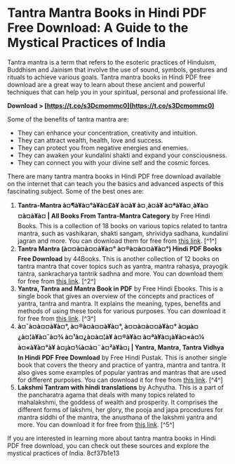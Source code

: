 # Tantra Mantra Books in Hindi PDF Free Download: A Guide to the Mystical Practices of India
 
Tantra mantra is a term that refers to the esoteric practices of Hinduism, Buddhism and Jainism that involve the use of sound, symbols, gestures and rituals to achieve various goals. Tantra mantra books in Hindi PDF free download are a great way to learn about these ancient and powerful techniques that can help you in your spiritual, personal and professional life.
 
**Download > [https://t.co/s3Dcmommc0](https://t.co/s3Dcmommc0)**


 
Some of the benefits of tantra mantra are:
 
- They can enhance your concentration, creativity and intuition.
- They can attract wealth, health, love and success.
- They can protect you from negative energies and enemies.
- They can awaken your kundalini shakti and expand your consciousness.
- They can connect you with your divine self and the cosmic forces.

There are many tantra mantra books in Hindi PDF free download available on the internet that can teach you the basics and advanced aspects of this fascinating subject. Some of the best ones are:

1. **Tantra-Mantra à¤¶à¥à¤°à¥à¤£à¥ à¤à¥ à¤¸à¤­à¥ à¤ªà¥à¤¸à¥à¤¤à¤à¥à¤ | All Books From Tantra-Mantra Category** by Free Hindi Books. This is a collection of 18 books on various topics related to tantra mantra, such as vashikaran, shakti sangam, shrividya sadhana, kundalini jagran and more. You can download them for free from [this link](https://pdfbooks.ourhindi.com/category/tantra-mantra/). [^1^]
2. **Tantra Mantra (à¤¤à¤à¤¤à¥à¤° à¤®à¤à¤¤à¥à¤°) Hindi PDF Books Free Download** by 44Books. This is another collection of 12 books on tantra mantra that cover topics such as yantra, mantra rahasya, prayogik tantra, sankracharya tantrik sadhna and more. You can download them for free from [this link](https://44books.com/hindi-books/tantra-mantra). [^2^]
3. **Yantra, Tantra and Mantra Book in PDF** by Free Hindi Ebooks. This is a single book that gives an overview of the concepts and practices of yantra, tantra and mantra. It explains the meaning, types, benefits and methods of using these tools for various purposes. You can download it for free from [this link](https://www.freehindiebooks.com/2020/10/download-yantra-tantra-and-mantra-book.html). [^3^]
4. **à¤¯à¤à¤¤à¥à¤°, à¤®à¤à¤¤à¥à¤°, à¤¤à¤à¤¤à¥à¤° à¤µà¤¿à¤¦à¥à¤¯à¤¾ à¤¹à¤¿à¤à¤¦à¥ à¤®à¥à¤ à¤ªà¥à¤¡à¥à¤«à¤¼ à¤«à¥à¤°à¥ à¤¡à¤¾à¤à¤¨à¤²à¥à¤¡ | Yantra, Mantra, Tantra Vidhya In Hindi PDF Free Download** by Free Hindi Pustak. This is another single book that covers the theory and practice of yantra, mantra and tantra. It also gives some examples of popular yantras and mantras that are used for different purposes. You can download it for free from [this link](https://freehindipustak.com/yantra-mantra-tantra-vidhya/). [^4^]
5. **Lakshmi Tantram with hindi translations** by Achyutha. This is a part of the pancharatra agama that deals with many topics related to mahalakshmi, the goddess of wealth and prosperity. It comprises the different forms of lakshmi, her glory, the pooja and japa procedures for mantra siddhi of the mantra, the anusthana of the lakshmi yantra and more. You can download it for free from [this link](https://archive.org/details/lakshmitantramhindi). [^5^]

If you are interested in learning more about tantra mantra books in Hindi PDF free download, you can check out these sources and explore the mystical practices of India.
 8cf37b1e13
 
